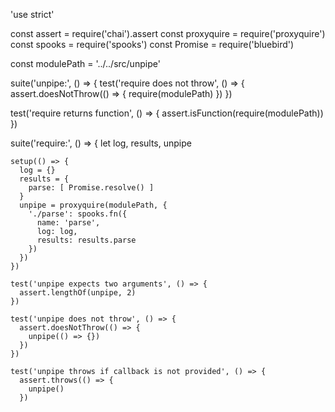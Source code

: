 'use strict'

const assert = require('chai').assert
const proxyquire = require('proxyquire')
const spooks = require('spooks')
const Promise = require('bluebird')

const modulePath = '../../src/unpipe'

suite('unpipe:', () => {
  test('require does not throw', () => {
    assert.doesNotThrow(() => {
      require(modulePath)
    })
  })

  test('require returns function', () => {
    assert.isFunction(require(modulePath))
  })

  suite('require:', () => {
    let log, results, unpipe

    setup(() => {
      log = {}
      results = {
        parse: [ Promise.resolve() ]
      }
      unpipe = proxyquire(modulePath, {
        './parse': spooks.fn({
          name: 'parse',
          log: log,
          results: results.parse
        })
      })
    })

    test('unpipe expects two arguments', () => {
      assert.lengthOf(unpipe, 2)
    })

    test('unpipe does not throw', () => {
      assert.doesNotThrow(() => {
        unpipe(() => {})
      })
    })

    test('unpipe throws if callback is not provided', () => {
      assert.throws(() => {
        unpipe()
      })